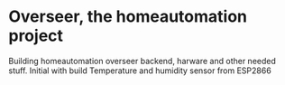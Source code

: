 # Overseer, the homeautomation project
Building homeautomation overseer backend, harware and other needed stuff. Initial with build Temperature and humidity sensor from ESP2866

